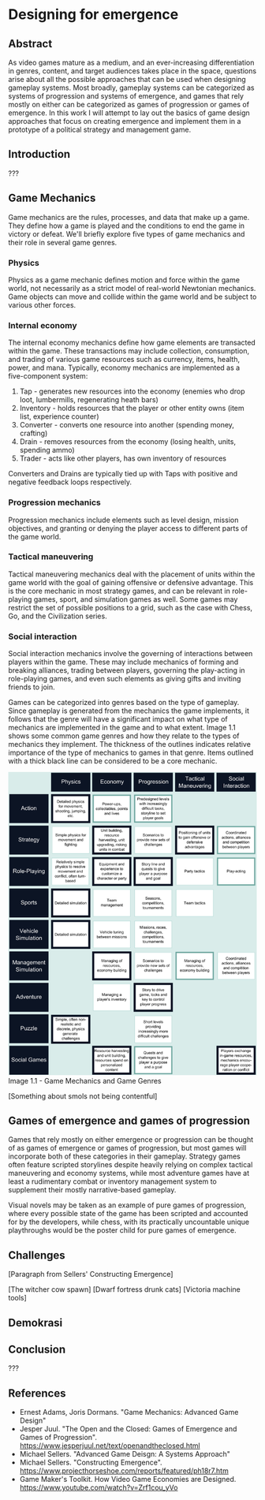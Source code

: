 # Designing for emergence

## Abstract

As video games mature as a medium, and an ever-increasing differentiation in genres, content, and target audiences takes place in the space, questions arise about all the possible approaches that can be used when designing gameplay systems. Most broadly, gameplay systems can be categorized as systems of progression and systems of emergence, and games that rely mostly on either can be categorized as games of progression or games of emergence. In this work I will attempt to lay out the basics of game design approaches that focus on creating emergence and implement them in a prototype of a political strategy and management game.

## Introduction

???

## Game Mechanics

Game mechanics are the rules, processes, and data that make up a game. They define how a game is played and the conditions to end the game in victory or defeat. We'll briefly explore five types of game mechanics and their role in several game genres.

### Physics

Physics as a game mechanic defines motion and force within the game world, not necessarily as a strict model of real-world Newtonian mechanics. Game objects can move and collide within the game world and be subject to various other forces.

### Internal economy

The internal economy mechanics define how game elements are transacted within the game. These transactions may include collection, consumption, and trading of various game resources such as currency, items, health, power, and mana. Typically, economy mechanics are implemented as a five-component system:
1. Tap - generates new resources into the economy (enemies who drop loot, lumbermills, regenerating heath bars)
2. Inventory - holds resources that the player or other entity owns (item list, experience counter)
3. Converter - converts one resource into another (spending money, crafting)
4. Drain - removes resources from the economy (losing health, units, spending ammo)
5. Trader - acts like other players, has own inventory of resources

Converters and Drains are typically tied up with Taps with positive and negative feedback loops respectively.

### Progression mechanics

Progression mechanics include elements such as level design, mission objectives, and granting or denying the player access to different parts of the game world.

### Tactical maneuvering

Tactical maneuvering mechanics deal with the placement of units within the game world with the goal of gaining offensive or defensive advantage. This is the core mechanic in most strategy games, and can be relevant in role-playing games, sport, and simulation games as well. Some games may restrict the set of possible positions to a grid, such as the case with Chess, Go, and the Civilization series.

### Social interaction

Social interaction mechanics involve the governing of interactions between players within the game. These may include mechanics of forming and breaking alliances, trading between players, governing the play-acting in role-playing games, and even such elements as giving gifts and inviting friends to join.

Games can be categorized into genres based on the type of gameplay. Since gameplay is generated from the mechanics the game implements, it follows that the genre will have a significant impact on what type of mechanics are implemented in the game and to what extent. Image 1.1 shows some common game genres and how they relate to the types of mechanics they implement. The thickness of the outlines indicates relative importance of the type of mechanics to games in that genre. Items outlined with a thick black line can be considered to be a core mechanic.

!["Game Mechanics and Game Genres"](/DocImg/mechanicsandgenres.png)
Image 1.1 - Game Mechanics and Game Genres

[Something about smols not being contentful]

## Games of emergence and games of progression

Games that rely mostly on either emergence or progression can be thought of as games of emergence or games of progression, but most games will incorporate both of these categories in their gameplay. Strategy games often feature scripted storylines despite heavily relying on complex tactical maneuvering and economy systems, while most adventure games have at least a rudimentary combat or inventory management system to supplement their mostly narrative-based gameplay.

Visual novels may be taken as an example of pure games of progression, where every possible state of the game has been scripted and accounted for by the developers, while chess, with its practically uncountable unique playthroughs would be the poster child for pure games of emergence.

## Challenges

[Paragraph from Sellers' Constructing Emergence]

[The witcher cow spawn]
[Dwarf fortress drunk cats]
[Victoria machine tools]

## Demokrasi

## Conclusion

???

## References

- Ernest Adams, Joris Dormans. "Game Mechanics: Advanced Game Design"
- Jesper Juul. "The Open and the Closed: Games of Emergence and Games of Progression". https://www.jesperjuul.net/text/openandtheclosed.html
- Michael Sellers. "Advanced Game Deisgn: A Systems Approach"
- Michael Sellers. "Constructing Emergence". https://www.projecthorseshoe.com/reports/featured/ph18r7.htm
- Game Maker's Toolkit. How Video Game Economies are Designed. https://www.youtube.com/watch?v=Zrf1cou_yVo
